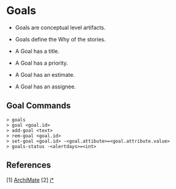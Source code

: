 # Goals

* Goals are conceptual level artifacts.

* Goals define the Why of the stories.

* A Goal has a title.

* A Goal has a priority.

* A Goal has an estimate.

* A Goal has an assignee.

## Goal Commands

    > goals
    > goal <goal.id>
    > add-goal <text>
    > rem-goal <goal.id>
    > set-goal <goal.id> -<goal.attibute>=<goal.attribute.value>
    > goals-status -<alertdays>=<int>

## References

[1] [ArchiMate]()
[2] [i*]()